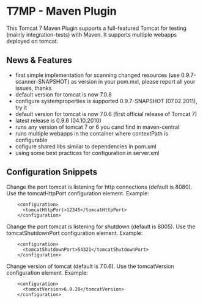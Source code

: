 T7MP - Maven Plugin
====================

This Tomcat 7 Maven Plugin supports a full-featured Tomcat for testing 
(mainly integration-tests) with Maven.
It supports multiple webapps deployed on tomcat.


## News & Features ##

 * first simple implementation for scanning changed resources (use 0.9.7-scanner-SNAPSHOT) as version in your pom.mxl, please report all your issues, thanks
 * default version for tomcat is now 7.0.8
 * configure systemproperties is supported 0.9.7-SNAPSHOT (07.02.2011), try it
 * default version for tomcat is now 7.0.6 (first official release of Tomcat 7)
 * latest release is 0.9.6 (04.10.2010)
 * runs any version of tomcat 7 or 6 you cand find in maven-central
 * runs multiple webapps in the container where contextPath is configurable
 * cofigure shared libs similar to dependencies in pom.xml
 * using some best practices for configuration in server.xml
 
## Configuration Snippets ##

Change the port tomcat is listening for http connections (default is 8080). Use 
the tomcatHttpPort configuration element. 
Example:

		<configuration>
		  <tomcatHttpPort>12345</tomcatHttpPort>
		</configuration>

Change the port tomcat is listening for shutdown (default is 8005). Use 
the tomcatShutdownPort configuration element.
Example:

		<configuration>
		  <tomcatShutdownPort>54321</tomcatShutdownPort>
		</configuration>

Change version of tomcat (default is 7.0.6). 
Use the tomcatVersion configuration element. 
Example:

		<configuration>
		  <tomcatVersion>6.0.28</tomcatVersion>
		</configuration>
